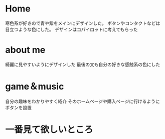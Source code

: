# Home
寒色系が好きので青や紫をメインにデザインした。
ボタンやコンタクトなどは目立つような色にした。
デザインはコパイロットに考えてもらった
# about me
綺麗に見やすいようにデザインした
最後の文も自分の好きな感触系の色にした
# game＆music
自分の趣味をわかりやすく紹介
そのホームページや購入ページに行けるようにボタンを設置
# 一番見て欲しいところ
